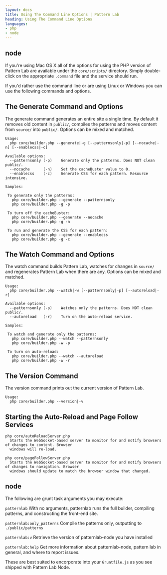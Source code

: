 ```yaml
---
layout: docs
title: Using The Command Line Options | Pattern Lab
heading: Using The Command Line Options
languages:
- php
- node
---
```


<!--- start php -->
<h2 id="php"><h2 id="node">node</h2></h2>

If you're using Mac OS X all of the options for using the PHP version of Pattern Lab are available under the `core/scripts/` directory. Simply double-click on the appropriate `.command` file and the service should run. 

If you'd rather use the command line or are using Linux or Windows you can use the following commands and options.

## The Generate Command and Options

The generate command generates an entire site a single time. By default it removes old content in `public/`, compiles the patterns and moves content from `source/` into `public/`. Options can be mixed and matched.

    Usage:
      php core/builder.php --generate|-g [--patternsonly|-p] [--nocache|-n] [--enablecss|-c] 
    
    Available options:
      --patternsonly (-p)    Generate only the patterns. Does NOT clean public/.
      --nocache      (-n)    Set the cacheBuster value to 0.
      --enablecss    (-c)    Generate CSS for each pattern. Resource intensive.
    
    Samples:
    
     To generate only the patterns:
       php core/builder.php --generate --patternsonly
       php core/builder.php -g -p
    
     To turn off the cacheBuster:
       php core/builder.php --generate --nocache
       php core/builder.php -g -n
    
     To run and generate the CSS for each pattern:
       php core/builder.php --generate --enablecss
       php core/builder.php -g -c
    

## The Watch Command and Options

The watch command builds Pattern Lab, watches for changes in `source/` and regenerates Pattern Lab when there are any. Options can be mixed and matched.

    Usage:
      php core/builder.php --watch|-w [--patternsonly|-p] [--autoreload|-r] 
    
    Available options:
      --patternsonly (-p)    Watches only the patterns. Does NOT clean public/.
      --autoreload   (-r)    Turn on the auto-reload service.
    
    Samples:
    
     To watch and generate only the patterns:
       php core/builder.php --watch --patternsonly
       php core/builder.php -w -p
    
     To turn on auto-reload:
       php core/builder.php --watch --autoreload
       php core/builder.php -w -r
    

## The Version Command

The version command prints out the current version of Pattern Lab.

    Usage:
      php core/builder.php --version|-v
    

## Starting the Auto-Reload and Page Follow Services

    php core/autoReloadServer.php
      Starts the WebSocket-based server to monitor for and notify browsers of changes to content. Browser
      windows will re-load.
    
    php core/pageFollowServer.php
      Starts the WebSocket-based server to monitor for and notify browsers of changes to navigation. Browser
      windows should update to match the browser window that changed.

<!--- end php -->

<!--- start node -->
<h2 id="node">node</h2>

The following are grunt task arguments you may execute:

`patternlab`
With no arguments, patternlab runs the full builder, compiling patterns, and constructing the front-end site.

`patternlab:only_patterns`
Compile the patterns only, outputting to `./public/patterns`

`patternlab:v`
Retrieve the version of patternlab-node you have installed

`patternlab:help`
Get more information about patternlab-node, pattern lab in general, and where to report issues.

These are best suited to encorporate into your `Gruntfile.js` as you see shipped with Pattern Lab Node.

<!--- end node -->